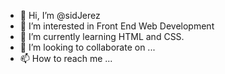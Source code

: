 - 👋 Hi, I’m @sidJerez
- 👀 I’m interested in Front End Web Development
- 🌱 I’m currently learning HTML and CSS.
- 💞️ I’m looking to collaborate on ...
- 📫 How to reach me ...

<!---
sidJerez/sidJerez is a ✨ special ✨ repository because its `README.md` (this file) appears on your GitHub profile.
You can click the Preview link to take a look at your changes.
--->
